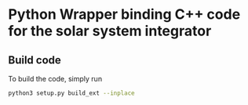 # Python Wrapper binding C++ code for the solar system integrator


## Build code

To build the code, simply run

```sh
python3 setup.py build_ext --inplace
```